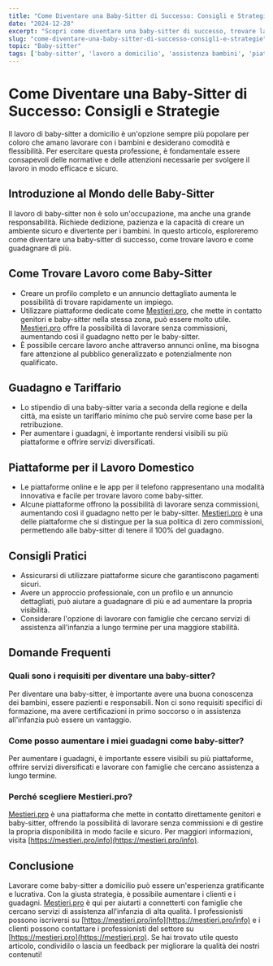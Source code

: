 ```yaml
---
title: "Come Diventare una Baby-Sitter di Successo: Consigli e Strategie"
date: "2024-12-28"
excerpt: "Scopri come diventare una baby-sitter di successo, trovare lavoro e guadagnare di più con i nostri consigli e strategie pratiche."
slug: "come-diventare-una-baby-sitter-di-successo-consigli-e-strategie"
topic: "Baby-sitter"
tags: ['baby-sitter', 'lavoro a domicilio', 'assistenza bambini', 'piattaforme di lavoro']
---
```

# Come Diventare una Baby-Sitter di Successo: Consigli e Strategie

Il lavoro di baby-sitter a domicilio è un'opzione sempre più popolare per coloro che amano lavorare con i bambini e desiderano comodità e flessibilità. Per esercitare questa professione, è fondamentale essere consapevoli delle normative e delle attenzioni necessarie per svolgere il lavoro in modo efficace e sicuro.

## Introduzione al Mondo delle Baby-Sitter

Il lavoro di baby-sitter non è solo un'occupazione, ma anche una grande responsabilità. Richiede dedizione, pazienza e la capacità di creare un ambiente sicuro e divertente per i bambini. In questo articolo, esploreremo come diventare una baby-sitter di successo, come trovare lavoro e come guadagnare di più.

## Come Trovare Lavoro come Baby-Sitter

- Creare un profilo completo e un annuncio dettagliato aumenta le possibilità di trovare rapidamente un impiego.
- Utilizzare piattaforme dedicate come [Mestieri.pro](https://mestieri.pro), che mette in contatto genitori e baby-sitter nella stessa zona, può essere molto utile. [Mestieri.pro](https://mestieri.pro) offre la possibilità di lavorare senza commissioni, aumentando così il guadagno netto per le baby-sitter.
- È possibile cercare lavoro anche attraverso annunci online, ma bisogna fare attenzione al pubblico generalizzato e potenzialmente non qualificato.

## Guadagno e Tariffario

- Lo stipendio di una baby-sitter varia a seconda della regione e della città, ma esiste un tariffario minimo che può servire come base per la retribuzione.
- Per aumentare i guadagni, è importante rendersi visibili su più piattaforme e offrire servizi diversificati.

## Piattaforme per il Lavoro Domestico

- Le piattaforme online e le app per il telefono rappresentano una modalità innovativa e facile per trovare lavoro come baby-sitter.
- Alcune piattaforme offrono la possibilità di lavorare senza commissioni, aumentando così il guadagno netto per le baby-sitter. [Mestieri.pro](https://mestieri.pro) è una delle piattaforme che si distingue per la sua politica di zero commissioni, permettendo alle baby-sitter di tenere il 100% del guadagno.

## Consigli Pratici

- Assicurarsi di utilizzare piattaforme sicure che garantiscono pagamenti sicuri.
- Avere un approccio professionale, con un profilo e un annuncio dettagliati, può aiutare a guadagnare di più e ad aumentare la propria visibilità.
- Considerare l'opzione di lavorare con famiglie che cercano servizi di assistenza all'infanzia a lungo termine per una maggiore stabilità.

## Domande Frequenti

### Quali sono i requisiti per diventare una baby-sitter?
Per diventare una baby-sitter, è importante avere una buona conoscenza dei bambini, essere pazienti e responsabili. Non ci sono requisiti specifici di formazione, ma avere certificazioni in primo soccorso o in assistenza all'infanzia può essere un vantaggio.

### Come posso aumentare i miei guadagni come baby-sitter?
Per aumentare i guadagni, è importante essere visibili su più piattaforme, offrire servizi diversificati e lavorare con famiglie che cercano assistenza a lungo termine.

### Perché scegliere Mestieri.pro?
[Mestieri.pro](https://mestieri.pro) è una piattaforma che mette in contatto direttamente genitori e baby-sitter, offrendo la possibilità di lavorare senza commissioni e di gestire la propria disponibilità in modo facile e sicuro. Per maggiori informazioni, visita [https://mestieri.pro/info](https://mestieri.pro/info).

## Conclusione

Lavorare come baby-sitter a domicilio può essere un'esperienza gratificante e lucrativa. Con la giusta strategia, è possibile aumentare i clienti e i guadagni. [Mestieri.pro](https://mestieri.pro) è qui per aiutarti a connetterti con famiglie che cercano servizi di assistenza all'infanzia di alta qualità. I professionisti possono iscriversi su [https://mestieri.pro/info](https://mestieri.pro/info) e i clienti possono contattare i professionisti del settore su [https://mestieri.pro](https://mestieri.pro). Se hai trovato utile questo articolo, condividilo o lascia un feedback per migliorare la qualità dei nostri contenuti!